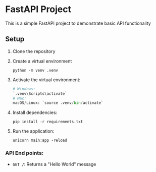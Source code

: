 # FastAPI Project

This is a simple FastAPI project to demonstrate basic API functionality

## Setup

1. Clone the repository

2. Create a virtual environment

   ```
   python -m venv .venv
   ```

3. Activate the virtual environment:
   ```python
   # Windows:
   `.venv\Scripts\activate`
   # Mac:
   macOS/Linux: `source .venv/bin/activate`
   ```
4. Install dependencies:
   ```
   pip install -r requirements.txt
   ```
5. Run the application:
   ```
   unicorn main:app -reload
   ```

### API End points:

- `GET /`: Returns a "Hello World" message
